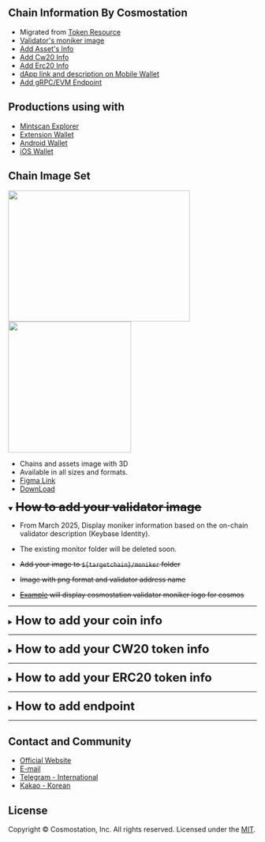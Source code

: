

## Chain Information By Cosmostation

- Migrated from [Token Resource](https://github.com/cosmostation/cosmostation_token_resource)
- [Validator's moniker image](https://github.com/cosmostation/chainlist/tree/main#how-to-add-your-validator-image)
- [Add Asset's Info](https://github.com/cosmostation/chainlist/tree/main#how-to-add-your-coin-info)
- [Add Cw20 Info](https://github.com/cosmostation/chainlist/tree/main#how-to-add-your-cw20-token-info)
- [Add Erc20 Info](https://github.com/cosmostation/chainlist/tree/main#how-to-add-your-erc20-token-info)
- [dApp link and description on Mobile Wallet](https://github.com/cosmostation/chainlist/tree/main/wallet_mobile/dapp)
- [Add gRPC/EVM Endpoint](https://github.com/cosmostation/chainlist/tree/main#how-to-add-endpoint)


## Productions using with

- [Mintscan Explorer](https://mintscan.io)
- [Extension Wallet](https://bit.ly/3VhVJIF)
- [Android Wallet](https://bit.ly/2BWex9D)
- [iOS Wallet](https://apple.co/2IAM3Xm)




## Chain Image Set
<img src="https://raw.githubusercontent.com/cosmostation/chainlist/main/resource/static/guide_chains.png" width="368" height="266"> <img src="https://raw.githubusercontent.com/cosmostation/chainlist/main/resource/static/guide_tokens.png" width="249" height="266">


- Chains and assets image with 3D
- Available in all sizes and formats. 
- [Figma Link](https://www.figma.com/design/MbcSKIWlFb3LelMkkdV8qZ/Brand-Asset?node-id=0-1&t=GAXd4H0Y4AZ7q89P-1)
- [DownLoad](https://www.figma.com/community/file/1410186894545005444/cosmostation-brand-asset)



<details open>
  <summary><h2 style='display: inline; font-size: 24px; text-decoration: line-through'>How to add your validator image</h2></summary>

 - From March 2025, Display moniker information based on the on-chain validator description (Keybase Identity). 
 - The existing monitor folder will be deleted soon.

 - ~~Add your image to `${targetchain}/moniker` folder~~
 - ~~Image with png format and validator address name~~
 - ~~[Example](https://github.com/cosmostation/chainlist/blob/main/chain/cosmos/moniker/cosmosvaloper1clpqr4nrk4khgkxj78fcwwh6dl3uw4epsluffn.png) will display cosmostation validator moniker logo for cosmos~~
</details>

---

<details>
  <summary><h2 style='display: inline; font-size: 24px'>How to add your coin info</h2></summary>

‼️ Please be noted that coins of Testnets and unverified networks may not be merged to master.
1. Fork this repo to your own github account
2. Clone fork and create new branch

   ```shell
   git clone git@github.com:YOUR_ACCOUNT/chainlist.git
   cd chainlist
   git branch <branch_name>
   git checkout <branch_name>
   ```

3. Add the info of your coin in the chain `assets_2.json` file that your coin needs to be displayed
    >If there is no chain in the list, create a folder for the chain  
    Then add `assets_2.json` file to the folder, add coin info to that file  
    Changes will be updated within 24 hours after merged to master


   - ***Common info to fill***
     - `type`
       - `native` refers that the coin is a native coin issued on a chain.
       - `ibc` refers that the coin was ibc transferred.
       - `bridge` refers that the coin is a bridge coin.
     - `denom`
       - Coin's denom
     - `name`
       - Coin's name
     - `symbol`
       - The displayed name of the coin in the list.
     - `description`
       - A brief summary of the coin
     - `decimals`
       - Coin's decimals.
     - `image` (optional)
       - Image route of the coin.
       - Add image in `${targetchain}/asset` folder.
         - Make sure to upload a `png` file.
     - `color` (optional)
     - `coinGeckoId`
       - Coin gecko site's API ID 
         - ex. https://www.coingecko.com/en/coins/cosmos-hub 
            - API ID: *cosmos*
       - Empty string if none

    - ***If the type is <ins>ibc</ins>, provide the info below:***
      - `ibc_info`
        - `path`
          - If the coin was transferred via ibc, bridge or other path, provide full details of where it was transferred from.
        - `client`
          - `channel`
          - `port`
            - Add the coin's channel and port
        - `counterparty`
          - `channel`
          - `port`
            - Add counter party's channel and port
          - `chain`
          - `denom`
            - Coin's denom before ibc transfer
     - ***If the type is <ins>bridge</ins>, provide the info below:***
       - `bridge_info`
         - `path` (optional)
           - If the coin was transferred via ibc, bridge or other path, provide full details of where it was transferred from.
         - `counterparty`
           - `chain`
           - `contract` (optional)
             - If the coin was transferred via contract, provide the contract address.
         - `enable` (optional)
           - `true` if ibc transmission is possible



   ### Coin info json example
   `chain/${chain}/assets_2.json`

    - Native Coin

      ```json
      // example OSMOSIS
      [
        {
            "type": "native",
            "denom": "uosmo",
            "name": "Osmosis",
            "symbol": "OSMO",
            "description": "The native token of Osmosis",
            "decimals": 6,
            "image": "https://raw.githubusercontent.com/cosmostation/chainlist/master/chain/osmosis/asset/osmo.png",
            "color": "#760dbb",
            "coinGeckoId": "osmosis"
        },
        {
            "type": "native",
            "denom": "uion",
            "name": "Ion DAO",
            "symbol": "ION",
            "description": "ION is the second native token of Osmosis.",
            "decimals": 6,
            "image": "https://raw.githubusercontent.com/cosmos/chain-registry/master/osmosis/images/ion.svg",
            "color": "#4453c7",
            "coinGeckoId": "ion"
        }
      ]
      ```

    - IBC Coin

      ```json
      [
        // example COSMOS
        {
            "type": "ibc",
            "denom": "ibc/14F9BC3E44B8A9C1BE1FB08980FAB87034C9905EF17CF2F5008FC085218811CC",
            "name" : "Osmosis",
            "symbol": "OSMO",
            "description": "Osmosis Staking Coin",
            "decimals": 6,
            "image": "https://raw.githubusercontent.com/cosmostation/chainlist/master/chain/osmosis/asset/osmo.png",
            "coinGeckoId": "osmosis",
            "ibc_info" : {
                "path": "osmosis>cosmos",
                "client" : {
                    "channel": "channel-141",
                    "port": "transfer"
                },
                "counterparty": {
                    "channel": "channel-0",
                    "port": "transfer",
                    "chain": "osmosis",
                    "denom": "uosmo"
                }
            }
        }
        // example IRIS
        {
            "type": "ibc",
            "denom": "ibc/E244B968EE0D1EC047E7516F6ABECE7B68E9FD93B4BD8D08D13642247416BB17",
            "name" : "Wrapped Ethereum (Ethereum to Gravity-Bridge)",
            "symbol": "WETH.grv",
            "description": "Gravity Bridge WETH",
            "decimals": 18,
            "image": "https://raw.githubusercontent.com/cosmostation/chainlist/master/chain/ethereum/asset/weth.png",
            "coinGeckoId": "weth",
            "ibc_info" : {
                "path": "ethereum>gravity-bridge>iris",
                "client" : {
                    "channel": "channel-29",
                    "port": "transfer"
                },
                "counterparty": {
                    "channel": "channel-47",
                    "port": "transfer",
                    "chain": "gravity-bridge",
                    "denom": "gravity0xC02aaA39b223FE8D0A0e5C4F27eAD9083C756Cc2"
                }
            }
        }
      ]
      ```

    - Bridge Coin

      ```json
      [
        // example GRAVITY-BRIDGE
        {
            "type": "bridge",
            "denom": "gravity0x2260FAC5E5542a773Aa44fBCfeDf7C193bc2C599",
            "name" : "Wrapped Bitcoin (Ethereum to Gravity-Bridge)",
            "symbol": "WBTC.grv",
            "description": "Gravity Bridge WBTC",
            "decimals": 8,
            "image": "https://raw.githubusercontent.com/cosmostation/chainlist/master/chain/ethereum/asset/wbtc.png",
            "coinGeckoId": "wrapped-bitcoin",
            "color": "#f39444",
            "bridge_info" : {
                "path": "ethereum>gravity-bridge",
                "counterparty": {
                    "chain": "ethereum",
                    "contract": "0x2260fac5e5542a773aa44fbcfedf7c193bc2c599"
                }
            }
        }
        // example IRIS
        {
            "type": "bridge",
            "denom": "htltbcbusd",
            "name" : "BUSD - Deprecated",
            "symbol": "BUSD",
            "description": "BUSD on IRIS - Deprecated",
            "decimals": 8,
            "image": "https://raw.githubusercontent.com/cosmostation/chainlist/master/chain/bnb-beacon-chain/asset/busd.png",
            "coinGeckoId": "binance-usd",
            "bridge_info" : {
                "path": "bnb-beacon-chain>iris",
                "enable": false
            }
        }
      ]
      ```


4. Commit and push to your fork

   ```shell
   git add -A
   git commit -m “Add <YOUR COIN NAME>”
   git push origin <branch_name>
   ```

5. From your repository, make pull request (PR)
</details>

---

<details>
  <summary><h2 style='display: inline; font-size: 24px'>How to add your CW20 token info</h2></summary>

  [Juno Cw20](https://github.com/cosmostation/chainlist/blob/main/chain/juno/cw20_2.json) list supporting
1. Fork this repo to your own github account
2. Clone fork and create new branch

   ```shell
   git clone git@github.com:YOUR_ACCOUNT/chainlist.git
   cd chainlist
   git branch <branch_name>
   git checkout <branch_name>
   ```

3. Add the info of your token in the chain `cw20_2.json` file that your token needs to be displayed  
   >If there is no chain in the list, create a folder for the chain  
   Then add `cw20_2.json` file to the folder, add token info to that file   
   Changes will be updated within 24 hours after merged to master
      - `type`
        - cw20 
      - `contract`
        - Token's contract_address
      - `name`
        - Token's name
      - `symbol`
        - Name of token's symbol
      - `description`
        - A brief summary of the token
      - `decimals`
        - Decimal of the token
      - `image`
        - Image route of the token
        - `/${targetChain}/asset` add image in the folder
        - Make sure to upload a `png` file
      - `coinGeckoId`
        - Coin gecko site's API ID 
          - ex. https://www.coingecko.com/en/coins/cosmos-hub
            - API ID: *cosmos*
        - Empty string if none
      - `color` (optional)
      - `wallet_preload` (optional)
        - default value is `false`


   ### Cw20 info json example
   `chain/${targetChain}/cw20_2.json`

     - Cw20 Token

        ```json
        // example JUNO
        [
          {
              "type": "cw20",
              "contract": "juno1pqht3pkhr5fpyre2tw3ltrzc0kvxknnsgt04thym9l7n2rmxgw0sgefues",
              "name" : "DAO",
              "symbol": "DAO",
              "description": "DAO DAO",
              "decimals": 6,
              "image": "https://raw.githubusercontent.com/cosmostation/chainlist/master/chain/juno/asset/dao.png",
              "coinGeckoId": ""
          },
          {
              "type": "cw20",
              "contract": "juno168ctmpyppk90d34p3jjy658zf5a5l3w8wk35wht6ccqj4mr0yv8s4j5awr",
              "name" : "Neta",
              "symbol": "NETA",
              "description": "The native token cw20 for Neta on Juno Chain",
              "decimals": 6,
              "image": "https://raw.githubusercontent.com/cosmostation/chainlist/master/chain/juno/asset/neta.png",
              "coinGeckoId": "neta",
              "color": "#f87b7b",
              "wallet_preload": true
          }
        ]
        ```
4. Commit and push to your fork

    ```shell
      git add -A
      git commit -m “Add <YOUR TOKEN NAME>”
      git push origin <branch_name>
    ```

5. From your repository, make pull request (PR)
</details>

---

<details>
  <summary><h2 style='display: inline; font-size: 24px'>How to add your ERC20 token info</h2></summary>

  [Evmos Erc20](https://github.com/cosmostation/chainlist/blob/main/chain/evmos/erc20_2.json) list supporting

1. Fork this repo to your own github account
2. Clone fork and create new branch

   ```shell
   git clone git@github.com:YOUR_ACCOUNT/chainlist.git
   cd chainlist
   git branch <branch_name>
   git checkout <branch_name>
   ```

3. Add the info of your token in the chain that your token needs to be displayed  
   >If there is no chain in the list, create a folder for the chain  
   Then add `erc20_2.json` file to the folder, add token info to that file   
   Changes will be updated within 24 hours after merged to master
   - `type`
     - erc20
   - `contract`
     - Token's contract_address
   - `name`
     - Token's name
   - `symbol`
     - Name of token's symbol
   - `description`
     - A brief summary of the token
   - `decimals`
     - Decimal of the token
   - `image`
     - Image route of the token
     - `/${targetChain}/asset` add image in the folder
     - Make sure to upload a `png`file
   - `coinGeckoId` (optional)
     - Coin gecko site's API ID
       - ex. https://www.coingecko.com/en/coins/cosmos-hub
         - API ID: *cosmos*
     - Empty string if none
   - `color` (optional)
   - `wallet_preload` (optional)
     - default value is `false`


   ### Erc20 info json example
   `chain/${targetChain}/erc20_2.json`

    - ERC20 Token

      ```json
      // example EVMOS
      [
        {
            "type": "erc20",
            "contract": "0xD4949664cD82660AaE99bEdc034a0deA8A0bd517",
            "name" : "Wrapped Evmos",
            "symbol": "WEVMOS",
            "description": "",
            "decimals": 18,
            "image": "https://raw.githubusercontent.com/cosmostation/chainlist/master/chain/evmos/asset/wevmos.png",
            "coinGeckoId": "evmos",
            "wallet_preload": true
        },
        {
            "type": "erc20",
            "contract": "0xb72A7567847abA28A2819B855D7fE679D4f59846",
            "name" : "Tether USD (Celer)",
            "symbol": "ceUSDT",
            "description": "",
            "decimals": 6,
            "image": "https://raw.githubusercontent.com/cosmostation/chainlist/master/chain/ethereum/asset/usdt.png",
            "coinGeckoId": "tether"
        }
      ]
      ```

4. Commit and push to your fork

   ```shell
   git add -A
   git commit -m “Add <YOUR TOKEN NAME>”
   git push origin <branch_name>
   ```

5. From your repository, make pull request (PR)
</details>

---

<details>
  <summary><h2 style='display: inline; font-size: 24px'>How to add endpoint</h2></summary>

To add endpoints managed by chainlist,
You must add an endpoint to `https://github.com/cosmostation/chainlist/blob/main/chain/{chain}/param_2.json`

```
{
   ...,
    "grpc_endpoint" : [
        {
            "provider": "Cosmostation",
            "url": "grpc-humans.cosmostation.io:443"
        },
        {
            "provider": "NodeStake",
            "url": "grpc.humans.nodestake.top:443"
        }
    ],
    "evm_rpc_endpoint" : [
        {
            "provider": "NodeStake",
            "url": "https://jsonrpc.humans.nodestake.top"
        },
        {
            "provider": "Posthuman",
            "url": "https://evm.humans.posthuman.digital"
        }
    ],
   ...
}
```

Before requesting addition, please check whether the endpoint is operating properly using the method below.

- Check gRPC Endpoint

```sh
GRPC_URL=<GPRC_ENDPOINT_URL>

#check has grpc endpoints
grpcurl $GRPC_URL list
#check has grpc nodeinfo
grpcurl $GRPC_URL cosmos.base.tendermint.v1beta1.Service.GetNodeInfo
```

- Check EVM Endpoint

```sh
EVM_URL=<EVM_ENDPOINT_URL>

curl --location '$EVM_URL' \
--header 'Content-Type: application/json' \
--data '{
    "jsonrpc": "2.0",
    "method": "eth_getBlockByNumber",
    "params": [
        "latest",
        false
    ],
    "id": 1
}'
```

</details>

---

## Contact and Community
- [Official Website](https://www.cosmostation.io)
- [E-mail](mailto:support@cosmostation.io)
- [Telegram - International](https://t.me/cosmostation)
- [Kakao - Korean](https://open.kakao.com/o/g6KKSe5)

## License
Copyright © Cosmostation, Inc. All rights reserved.
Licensed under the [MIT](LICENSE).
